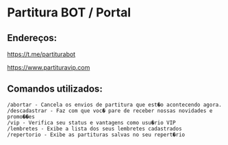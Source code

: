 # Partitura BOT / Portal

## Endereços:

https://t.me/partiturabot

https://www.partituravip.com

## Comandos utilizados:

```
/abortar - Cancela os envios de partitura que est�o acontecendo agora.
/descadastrar - Faz com que voc� pare de receber nossas novidades e promo��es
/vip - Verifica seu status e vantagens como usu�rio VIP
/lembretes - Exibe a lista dos seus lembretes cadastrados
/repertorio - Exibe as partituras salvas no seu repert�rio
```